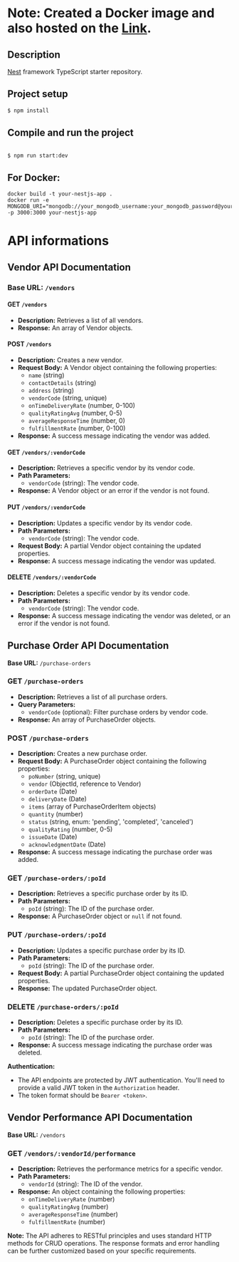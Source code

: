 # Note:  Created a Docker image and also hosted on the [Link](https://vendormanagementsystem.onrender.com).

## Description

[Nest](https://github.com/nestjs/nest) framework TypeScript starter repository.

## Project setup

```bash
$ npm install
```

## Compile and run the project

```bash

$ npm run start:dev

```

## For Docker:
```
docker build -t your-nestjs-app .
docker run -e MONGODB_URI="mongodb://your_mongodb_username:your_mongodb_password@your_mongodb_host:your_mongodb_port/your_database_name" -p 3000:3000 your-nestjs-app
```

# API informations

## Vendor API Documentation

### Base URL: `/vendors`

#### GET `/vendors`
* **Description:** Retrieves a list of all vendors.
* **Response:** An array of Vendor objects.

#### POST `/vendors`
* **Description:** Creates a new vendor.
* **Request Body:** A Vendor object containing the following properties:
  - `name` (string)
  - `contactDetails` (string)
  - `address` (string)
  - `vendorCode` (string, unique)
  - `onTimeDeliveryRate` (number, 0-100)
  - `qualityRatingAvg` (number, 0-5)
  - `averageResponseTime` (number, 0)
  - `fulfillmentRate` (number, 0-100)
* **Response:** A success message indicating the vendor was added.

#### GET `/vendors/:vendorCode`
* **Description:** Retrieves a specific vendor by its vendor code.
* **Path Parameters:**
  - `vendorCode` (string): The vendor code.
* **Response:** A Vendor object or an error if the vendor is not found.

#### PUT `/vendors/:vendorCode`
* **Description:** Updates a specific vendor by its vendor code.
* **Path Parameters:**
  - `vendorCode` (string): The vendor code.
* **Request Body:** A partial Vendor object containing the updated properties.
* **Response:** A success message indicating the vendor was updated.

#### DELETE `/vendors/:vendorCode`
* **Description:** Deletes a specific vendor by its vendor code.
* **Path Parameters:**
  - `vendorCode` (string): The vendor code.
* **Response:** A success message indicating the vendor was deleted, or an error if the vendor is not found.

## Purchase Order API Documentation

**Base URL:** `/purchase-orders`

### GET `/purchase-orders`
* **Description:** Retrieves a list of all purchase orders.
* **Query Parameters:**
  - `vendorCode` (optional): Filter purchase orders by vendor code.
* **Response:** An array of PurchaseOrder objects.

### POST `/purchase-orders`
* **Description:** Creates a new purchase order.
* **Request Body:** A PurchaseOrder object containing the following properties:
  - `poNumber` (string, unique)
  - `vendor` (ObjectId, reference to Vendor)
  - `orderDate` (Date)
  - `deliveryDate` (Date)
  - `items` (array of PurchaseOrderItem objects)
  - `quantity` (number)
  - `status` (string, enum: 'pending', 'completed', 'canceled')
  - `qualityRating` (number, 0-5)
  - `issueDate` (Date)
  - `acknowledgmentDate` (Date)
* **Response:** A success message indicating the purchase order was added.

### GET `/purchase-orders/:poId`
* **Description:** Retrieves a specific purchase order by its ID.
* **Path Parameters:**
  - `poId` (string): The ID of the purchase order.
* **Response:** A PurchaseOrder object or `null` if not found.

### PUT `/purchase-orders/:poId`
* **Description:** Updates a specific purchase order by its ID.
* **Path Parameters:**
  - `poId` (string): The ID of the purchase order.
* **Request Body:** A partial PurchaseOrder object containing the updated properties.
* **Response:** The updated PurchaseOrder object.

### DELETE `/purchase-orders/:poId`
* **Description:** Deletes a specific purchase order by its ID.
* **Path Parameters:**
  - `poId` (string): The ID of the purchase order.
* **Response:** A success message indicating the purchase order was deleted.

**Authentication:**
* The API endpoints are protected by JWT authentication. You'll need to provide a valid JWT token in the `Authorization` header.
* The token format should be `Bearer <token>`.

## Vendor Performance API Documentation

**Base URL:** `/vendors`

### GET `/vendors/:vendorId/performance`
* **Description:** Retrieves the performance metrics for a specific vendor.
* **Path Parameters:**
  - `vendorId` (string): The ID of the vendor.
* **Response:** An object containing the following properties:
  - `onTimeDeliveryRate` (number)
  - `qualityRatingAvg` (number)
  - `averageResponseTime` (number)
  - `fulfillmentRate` (number)

**Note:** The API adheres to RESTful principles and uses standard HTTP methods for CRUD operations. The response formats and error handling can be further customized based on your specific requirements.




